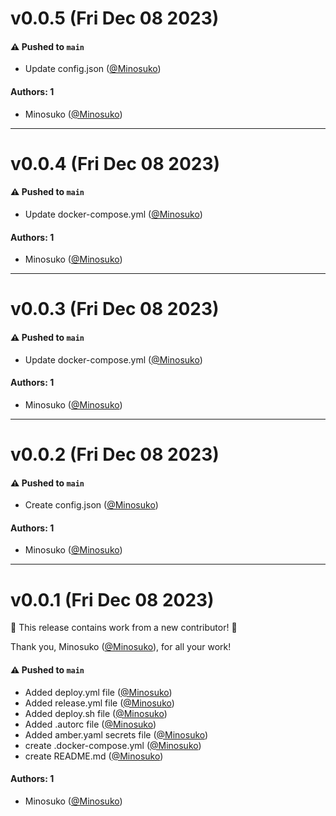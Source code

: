 # v0.0.5 (Fri Dec 08 2023)

#### ⚠️ Pushed to `main`

- Update config.json ([@Minosuko](https://github.com/Minosuko))

#### Authors: 1

- Minosuko ([@Minosuko](https://github.com/Minosuko))

---

# v0.0.4 (Fri Dec 08 2023)

#### ⚠️ Pushed to `main`

- Update docker-compose.yml ([@Minosuko](https://github.com/Minosuko))

#### Authors: 1

- Minosuko ([@Minosuko](https://github.com/Minosuko))

---

# v0.0.3 (Fri Dec 08 2023)

#### ⚠️ Pushed to `main`

- Update docker-compose.yml ([@Minosuko](https://github.com/Minosuko))

#### Authors: 1

- Minosuko ([@Minosuko](https://github.com/Minosuko))

---

# v0.0.2 (Fri Dec 08 2023)

#### ⚠️ Pushed to `main`

- Create config.json ([@Minosuko](https://github.com/Minosuko))

#### Authors: 1

- Minosuko ([@Minosuko](https://github.com/Minosuko))

---

# v0.0.1 (Fri Dec 08 2023)

:tada: This release contains work from a new contributor! :tada:

Thank you, Minosuko ([@Minosuko](https://github.com/Minosuko)), for all your work!

#### ⚠️ Pushed to `main`

- Added deploy.yml file ([@Minosuko](https://github.com/Minosuko))
- Added release.yml file ([@Minosuko](https://github.com/Minosuko))
- Added deploy.sh file ([@Minosuko](https://github.com/Minosuko))
- Added .autorc file ([@Minosuko](https://github.com/Minosuko))
- Added amber.yaml secrets file ([@Minosuko](https://github.com/Minosuko))
- create .docker-compose.yml ([@Minosuko](https://github.com/Minosuko))
- create README.md ([@Minosuko](https://github.com/Minosuko))

#### Authors: 1

- Minosuko ([@Minosuko](https://github.com/Minosuko))
